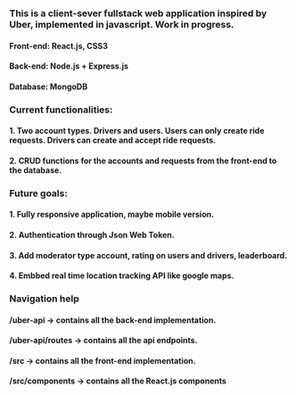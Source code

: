 ### This is a client-sever fullstack web application inspired by Uber, implemented in javascript. Work in progress.

#### Front-end: React.js, CSS3
#### Back-end: Node.js + Express.js
#### Database: MongoDB

### Current functionalities:
  #### 1. Two account types. Drivers and users. Users can only create ride requests. Drivers can create and accept ride requests.
  #### 2. CRUD functions for the accounts and requests from the front-end to the database.

### Future goals:
  #### 1. Fully responsive application, maybe mobile version.
  #### 2. Authentication through Json Web Token.
  #### 3. Add moderator type account, rating on users and drivers, leaderboard.
  #### 4. Embbed real time location tracking API like google maps.

### Navigation help
  #### /uber-api -> contains all the back-end implementation.
  #### /uber-api/routes -> contains all the api endpoints.
  #### /src -> contains all the front-end implementation.
  #### /src/components -> contains all the React.js components
  

